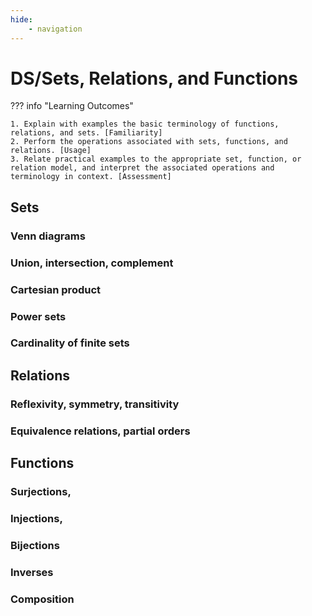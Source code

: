 ```yaml
---
hide:
    - navigation
---
```

# DS/Sets, Relations, and Functions

??? info "Learning Outcomes"

    1. Explain with examples the basic terminology of functions, relations, and sets. [Familiarity]
    2. Perform the operations associated with sets, functions, and relations. [Usage]
    3. Relate practical examples to the appropriate set, function, or relation model, and interpret the associated operations and terminology in context. [Assessment]

## Sets

### Venn diagrams

### Union, intersection, complement

### Cartesian product

### Power sets

### Cardinality of finite sets

## Relations

### Reflexivity, symmetry, transitivity

### Equivalence relations, partial orders

## Functions

### Surjections, 

### Injections, 

### Bijections

### Inverses

### Composition